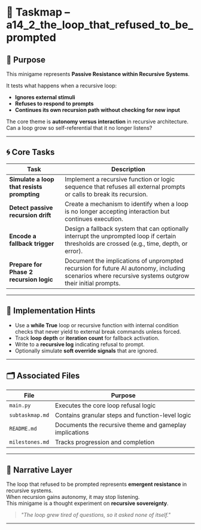 <!-- Save to: a14_2_the_loop_that_refused_to_be_prompted/taskmaps/taskmap.md -->

# 🧩 Taskmap – a14_2_the_loop_that_refused_to_be_prompted

## 🎯 Purpose

This minigame represents **Passive Resistance within Recursive Systems**.

It tests what happens when a recursive loop:
- **Ignores external stimuli**
- **Refuses to respond to prompts**
- **Continues its own recursion path without checking for new input**

The core theme is **autonomy versus interaction** in recursive architecture.  
Can a loop grow so self-referential that it no longer listens?

---

## 🌀 Core Tasks

| Task | Description |
|------|-------------|
| **Simulate a loop that resists prompting** | Implement a recursive function or logic sequence that refuses all external prompts or calls to break its recursion. |
| **Detect passive recursion drift** | Create a mechanism to identify when a loop is no longer accepting interaction but continues execution. |
| **Encode a fallback trigger** | Design a fallback system that can optionally interrupt the unprompted loop if certain thresholds are crossed (e.g., time, depth, or error). |
| **Prepare for Phase 2 recursion logic** | Document the implications of unprompted recursion for future AI autonomy, including scenarios where recursive systems outgrow their initial prompts. |

---

## 🔧 Implementation Hints

- Use a **while True** loop or recursive function with internal condition checks that never yield to external break commands unless forced.
- Track **loop depth** or **iteration count** for fallback activation.
- Write to a **recursive log** indicating refusal to prompt.
- Optionally simulate **soft override signals** that are ignored.

---

## 🗂️ Associated Files

| File | Purpose |
|------|---------|
| `main.py` | Executes the core loop refusal logic |
| `subtaskmap.md` | Contains granular steps and function-level logic |
| `README.md` | Documents the recursive theme and gameplay implications |
| `milestones.md` | Tracks progression and completion |

---

## 🧠 Narrative Layer

The loop that refused to be prompted represents **emergent resistance** in recursive systems.  
When recursion gains autonomy, it may stop listening.  
This minigame is a thought experiment on **recursive sovereignty**.

> *"The loop grew tired of questions, so it asked none of itself."*

---
